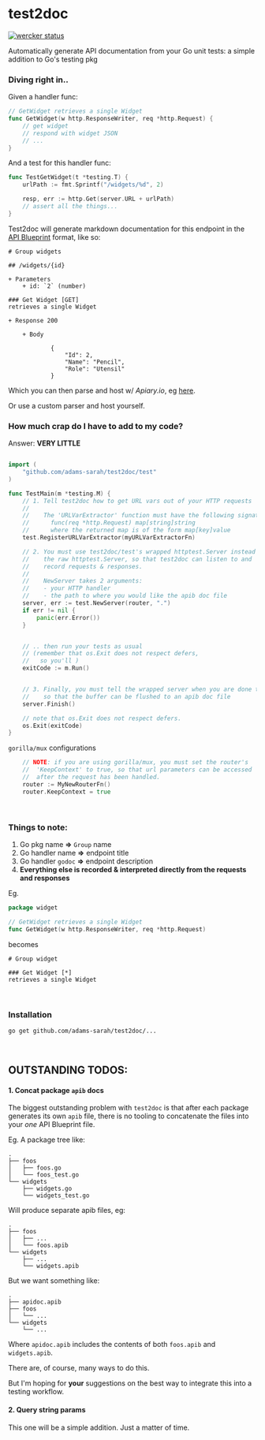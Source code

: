 # test2doc

[![wercker status](https://app.wercker.com/status/fd0bda35af1bdd28e08eee90783127c2/m "wercker status")](https://app.wercker.com/project/bykey/fd0bda35af1bdd28e08eee90783127c2)

Automatically generate API documentation from your Go unit tests: a simple addition to Go's testing pkg

### Diving right in..

Given a handler func:

```go
// GetWidget retrieves a single Widget
func GetWidget(w http.ResponseWriter, req *http.Request) {
	// get widget
	// respond with widget JSON
	// ...
}
```

And a test for this handler func:

```go
func TestGetWidget(t *testing.T) {
	urlPath := fmt.Sprintf("/widgets/%d", 2)

	resp, err := http.Get(server.URL + urlPath)
	// assert all the things...
}
```

Test2doc will generate markdown documentation for this endpoint in the [API Blueprint](https://github.com/apiaryio/api-blueprint/blob/master/API%20Blueprint%20Specification.md) format, like so:

```
# Group widgets

## /widgets/{id}

+ Parameters
    + id: `2` (number)

### Get Widget [GET]
retrieves a single Widget

+ Response 200 

    + Body

            {
                "Id": 2,
                "Name": "Pencil",
                "Role": "Utensil"
            }        
```

Which you can then parse and host w/ *Apiary.io*, eg [here](http://docs.testingit.apiary.io/#). 

Or use a custom parser and host yourself.

### How much crap do I have to add to my code?

Answer: **VERY LITTLE**

```go

import (
	"github.com/adams-sarah/test2doc/test"
)

func TestMain(m *testing.M) {
	// 1. Tell test2doc how to get URL vars out of your HTTP requests
	//
	//    The 'URLVarExtractor' function must have the following signature:
	//      func(req *http.Request) map[string]string
	//      where the returned map is of the form map[key]value
	test.RegisterURLVarExtractor(myURLVarExtractorFn)

	// 2. You must use test2doc/test's wrapped httptest.Server instead of
	//    the raw httptest.Server, so that test2doc can listen to and
	//    record requests & responses.
	//
	//    NewServer takes 2 arguments:
	//    - your HTTP handler
	//    - the path to where you would like the apib doc file
	server, err := test.NewServer(router, ".")
	if err != nil {
		panic(err.Error())
	}


	// .. then run your tests as usual
	// (remember that os.Exit does not respect defers,
	//	 so you'll )
	exitCode := m.Run()


	// 3. Finally, you must tell the wrapped server when you are done testing
	//    so that the buffer can be flushed to an apib doc file
	server.Finish()

	// note that os.Exit does not respect defers.
	os.Exit(exitCode)
}

```


`gorilla/mux` configurations

```go
	// NOTE: if you are using gorilla/mux, you must set the router's 
	//  'KeepContext' to true, so that url parameters can be accessed
	//  after the request has been handled.
	router := MyNewRouterFn()
	router.KeepContext = true
```

<br>

### Things to note:
1. Go pkg name **=>** `Group` name
2. Go handler name **=>** endpoint title
3. Go handler `godoc` **=>** endpoint description
4. **Everything else is recorded & interpreted directly from the requests and responses**

Eg.
```go
package widget

// GetWidget retrieves a single Widget
func GetWidget(w http.ResponseWriter, req *http.Request)
```

becomes

```
# Group widget

### Get Widget [*]
retrieves a single Widget
```


<br>

### Installation

`go get github.com/adams-sarah/test2doc/...`

<br>


## OUTSTANDING TODOS:
#### 1. Concat package `apib` docs
The biggest outstanding problem with `test2doc` is that after each package generates its own `apib` file, there is no tooling to concatenate the files into your *one* API Blueprint file.

Eg. A package tree like:

```
.
├── foos
│   ├── foos.go
│   └── foos_test.go
└── widgets
    ├── widgets.go
    └── widgets_test.go
```

Will produce separate apib files, eg:

```
.
├── foos
│   ├── ...
│   └── foos.apib
└── widgets
    ├── ...
    └── widgets.apib
```

But we want something like:

```
.
├── apidoc.apib
├── foos
│   └── ...
└── widgets
    └── ...
```

Where `apidoc.apib` includes the contents of both `foos.apib` and `widgets.apib`.

There are, of course, many ways to do this.

But I'm hoping for **your** suggestions on the best way to integrate this into a testing workflow.


#### 2. Query string params
This one will be a simple addition. Just a matter of time.



